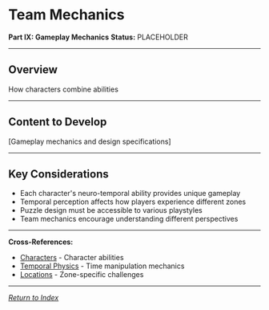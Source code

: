 # Team Mechanics

**Part IX: Gameplay Mechanics**
**Status:** PLACEHOLDER

---

## Overview

How characters combine abilities

---

## Content to Develop

[Gameplay mechanics and design specifications]

---

## Key Considerations

- Each character's neuro-temporal ability provides unique gameplay
- Temporal perception affects how players experience different zones
- Puzzle design must be accessible to various playstyles
- Team mechanics encourage understanding different perspectives

---

**Cross-References:**
- [Characters](../../03_Characters/) - Character abilities
- [Temporal Physics](../../01_UniverseFundamentals/02_TemporalPhysics.md) - Time manipulation mechanics
- [Locations](../../04_Locations/) - Zone-specific challenges

---

*[Return to Index](../../00_INDEX.md)*
